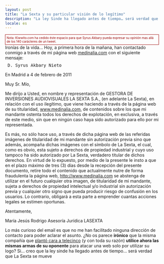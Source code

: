 ```yaml
---
layout: post
title: "La Sexta y su particular visión de lo legítimo"
description: "La ley Sinde ha llegado antes de tiempo… será verdad que La Sexta se mueve..."
locale: es
---
```


<div style="font-size:10px; border:1px solid #900; padding:4px;color:#900; ">Nota: Kiwwito.com ha cedido éste espacio para que Syrus Akbary pueda expresar su opinión mas allá de los 140 carácteres de un tweet.</div>
Ironías de la vida...
 Hoy, a primera hora de la mañana, han contactado conmigo a través de mi página web <a href="http://www.medinalia.com">medinalia.com</a> con el siguiente mensaje:

<p style="display: block; font-family:monospace; margin:8px;">D. Syrus Akbary Nieto

 En Madrid a 4 de febrero de 2011

Muy Sr. Mío,

Me dirijo a Usted, en nombre y representación de GESTORA DE INVERSIONES AUDIOVISUALES LA SEXTA S.A., (en adelante La Sexta), en relación con el uso ilegítimo, que viene haciendo a través de la página web de su titularidad, www.medinalia.com, de contenidos sobre los que mi mandante ostenta todos los derechos de explotación, en exclusiva, a través de este medio, sin que en ningún caso haya sido autorizado para ello por mi representada.

Es más, no sólo hace uso, a través de dicha página web de las referidas imágenes de titularidad de mi mandante sin autorización previa sino que además, acompaña dichas imágenes con el símbolo de La Sexta, el cual, como es obvio, esta sujeto a derechos de propiedad industrial y cuyo uso tampoco ha sido autorizado por La Sexta, verdadero titular de dichos derechos.
 En virtud de lo expuesto, por medio de la presente le insto a que en el plazo máximo de tres (3) días desde la recepción del presente documento, retire todo el contenido que actualmente nutre de forma fraudulenta la página web, http://www.medinalia.com se abstenga de utilizar en el futuro cualquier otra imagen, de titularidad de mi mandante, sujeta a derechos de propiedad intelectual y/o industrial sin autorización previa y cualquier otro signo que pueda producir riesgo de confusión en los usuarios. Lo contrario, obligará a esta parte a emprender cuantas acciones legales se estimen oportunas.

Atentamente,


María Jesús Rodrigo
Asesoría Jurídica LASEXTA</p>
Lo más curioso del email es que no me han facilitado ninguna dirección de contacto para poder aclarar el asunto.
 ¿No os parece **irónico** que la misma compañía que <a href="http://www.notishow.com/actualidad/se08/ac230908-lasexta-telecinco.htm">plantó cara a telecinco</a> (y con toda su razón) **utilice ahora las mismas armas de su oponente** para atacar una web solo por utilizar su logo?
 Si... creo que la ley sinde ha llegado antes de tiempo… será verdad que La Sexta se mueve